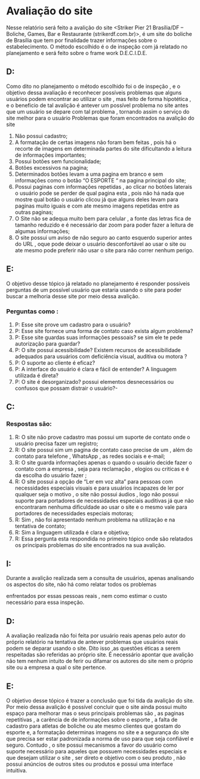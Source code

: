 # Avaliação do site

Nesse relatório será feito a avalição do site <Striker Pier 21 Brasília/DF –
Boliche, Games, Bar e Restaurante (strikerdf.com.br)>, é um site do
boliche de Brasília que tem por finalidade trazer informações sobre o
estabelecimento. O método escolhido é o de inspeção com já relatado no
planejamento e será feito sobre o frame work D.E.C.I.D.E.

## D:

Como dito no planejamento o método escolhido foi o de inspeção , e o
objetivo dessa
avaliação é reconhecer possíveis problemas que alguns usuários podem
encontrar ao utilizar o site , mas feito de forma hipotética , e o beneficio
de tal
avalição é antever um possível problema no site antes que um usuário
se
depare com tal problema , tornando assim o serviço do site melhor para
o
usuário
Problemas que foram encontrados na avalição do site
1. Não possui cadastro;
2. A formatação de certas imagens não foram bem feitas , pois há o
recorte de imagens em determinada partes do site dificultando a
leitura de informações importantes;
3. Possui botões sem funcionalidade;
4. Botões excessivos na pagina;
5. Determinados botões levam a uma pagina em branco e sem
informações como o botão “O ESPORTE “ na pagina principal do
site;
6. Possui paginas com informações repetidas , ao clicar no botões
laterais o usuário pode se perder de qual pagina esta , pois não há
nada que mostre qual botão o usuário clicou já que alguns deles
levam para paginas muito iguais e com ate mesmo imagens
repetidas entre as outras paginas;
7. O Site não se adequa muito bem para celular , a fonte das letras fica
de tamanho reduzido e é necessário dar zoom para poder fazer a
leitura de algumas informações;
8. O site possui um aviso de não seguro ao canto esquerdo superior
antes do URL , oque pode deixar o usuário desconfortável ao usar o
site ou ate mesmo pode preferir não usar o site para não correr
nenhum perigo.
## E:

O objetivo desse tópico já relatado no planejamento é responder
possíveis perguntas de um possível usuário que estaria usando o site
para poder buscar a melhoria desse site por meio dessa avalição.

### Perguntas como :

1. P: Esse site prove um cadastro para o usuário?
2. P: Esse site fornece uma forma de contato caso exista algum
problema?
3. P: Esse site guardas suas informações pessoais? se sim ele te pede
autorização para guardar?
4. P: O site possui acessibilidade? Existem recursos de acessibilidade
adequados para usuários com deficiência visual, auditiva ou motora
?
5. P: O suporte ao cliente é eficaz?
6. P: A interface do usuário é clara e fácil de entender? A linguagem
utilizada é direta?
7. P: O site é desorganizado? possui elementos desnecessários ou
confusos que possam distrair o usuário?-

## C:

### Respostas são:

1. R: O site não prove cadastro mas possui um suporte de contato onde
o usuário precisa fazer um registro;
2. R: O site possui sim um pagina de contato caso precise de um , além
do contato para telefone , WhatsApp , as redes sociais e e-mail;
3. R: O site guarda informações apenas o quando o usuário decide
fazer o contato com a empresa , seja para reclamação , elogios ou
criticas e é da escolha do usuário fazer ;
4. R: O site possui a opção de “Ler em voz alta” para pessoas com
necessidades especiais visuais e para usuários incapazes de ler por
qualquer seja o motivo , o site não possui áudios , logo não possui
suporte para portadores de necessidades especiais auditivas já que
não encontraram nenhuma dificuldade ao usar o site e o mesmo vale
para portadores de necessidades especiais motoras;
5. R: Sim , não foi apresentado nenhum problema na utilização e na
tentativa de contato;
6. R: Sim a linguagem utilizada é clara e objetiva;
7. R: Essa pergunta esta respondida no primeiro tópico onde são
relatados os principais problemas do site encontrados na sua
avalição.

## I:

Durante a avalição realizada sem a consulta de usuários, apenas
analisando os aspectos do site, não há como relatar todos os problemas


enfrentados por essas pessoas reais , nem como estimar o custo
necessário para essa inspeção.

## D:

A avaliação realizada não foi feita por usuário reais apenas pelo autor
do próprio relatório na tentativa de antever problemas que usuários reais
podem se deparar usando o site. Dito isso ,as questões éticas a serem
respeitadas são referidas ao próprio site. É necessário apontar que
avalição não tem nenhum intuito de ferir ou difamar os autores do site
nem o próprio site ou a empresa a qual o site pertence.

## E:

O objetivo desse tópico é trazer a conclusão que foi tida da avalição do
site.
Por meio dessa avalição é possível concluir que o site ainda possui
muito espaço para melhorar mas o seus principais problemas são , as
paginas repetitivas , a carência de de informações sobre o esporte , a
falta de cadastro para atletas de boliche ou ate mesmo clientes que
gostam do esporte e, a formatação determinas imagens no site e a
segurança do site que precisa ser estar padronizada a norma de uso
para que seja confiável e seguro. Contudo , o site possui mecanismos a
favor do usuário como suporte necessário para aqueles que possuem
necessidades especiais e que desejam utilizar o site , ser direto e
objetivo com o seu produto , não possui anúncios de outros sites ou
produtos e possui uma interface intuitiva.


